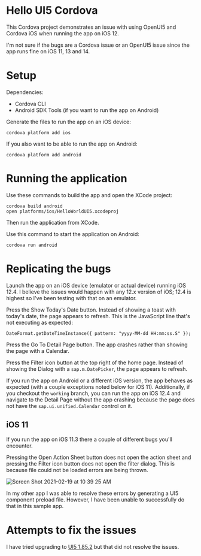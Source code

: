 # Hello UI5 Cordova 

This Cordova project demonstrates an issue with using OpenUI5 and Cordova iOS when running the app on iOS 12.

I'm not sure if the bugs are a Cordova issue or an OpenUI5 issue since the app runs fine on iOS 11, 13 and 14.

# Setup

Dependencies:

* Cordova CLI
* Android SDK Tools (if you want to run the app on Android)

Generate the files to run the app on an iOS device:

    cordova platform add ios

If you also want to be able to run the app on Android:

    cordova platform add android

# Running the application

Use these commands to build the app and open the XCode project:

    cordova build android
    open platforms/ios/HelloWorldUI5.xcodeproj

Then run the application from XCode.

Use this command to start the application on Android:

    cordova run android

# Replicating the bugs

Launch the app on an iOS device (emulator or actual device) running iOS 12.4. I believe the issues would happen with any 12.x version of iOS; 12.4 is highest so I've been testing with that on an emulator.

Press the Show Today's Date button. Instead of showing a toast with today's date, the page appears to refresh. This is the JavaScript line that's not executing as expected:
```
DateFormat.getDateTimeInstance({ pattern: "yyyy-MM-dd HH:mm:ss.S" });
```

Press the Go To Detail Page button. The app crashes rather than showing the page with a Calendar.

Press the Filter icon button at the top right of the home page.
Instead of showing the Dialog with a `sap.m.DatePicker`, the page appears to refresh.

If you run the app on Android or a different iOS version, the app behaves as expected (with a couple exceptions noted below for iOS 11).
Additionally, if you checkout the `working` branch, you can run the app on iOS 12.4 and navigate to the Detail Page without the app crashing because the page does not have the `sap.ui.unified.Calendar` control on it.

## iOS 11

If you run the app on iOS 11.3 there a couple of different bugs you'll encounter.

Pressing the Open Action Sheet button does not open the action sheet and pressing the Filter icon button does not open the filter dialog. This is because file could not be loaded errors are being thrown.

![Screen Shot 2021-02-19 at 10 39 25 AM](https://user-images.githubusercontent.com/8753239/108534818-31287180-72a0-11eb-9b31-2a9637d60627.png)

In my other app I was able to resolve these errors by generating a UI5 component preload file.
However, I have been unable to successfully do that in this sample app.

# Attempts to fix the issues

I have tried upgrading to [UI5 1.85.2](https://openui5.org/releases/) but that did not resolve the issues.
